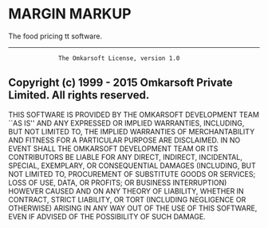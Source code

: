 <h1>MARGIN MARKUP</h1>
The food pricing tt software.

-------------------------------------------------------------------- 
                  The Omkarsoft License, version 1.0
Copyright (c) 1999 - 2015 Omkarsoft Private Limited. All rights reserved.
--------------------------------------------------------------------

THIS SOFTWARE IS PROVIDED BY THE OMKARSOFT DEVELOPMENT TEAM ``AS IS'' AND 
ANY EXPRESSED OR IMPLIED WARRANTIES, INCLUDING, BUT NOT LIMITED TO,
THE IMPLIED WARRANTIES OF MERCHANTABILITY AND FITNESS FOR A 
PARTICULAR PURPOSE ARE DISCLAIMED.  IN NO EVENT SHALL THE OMKARSOFT
DEVELOPMENT TEAM OR ITS CONTRIBUTORS BE LIABLE FOR ANY DIRECT, 
INDIRECT, INCIDENTAL, SPECIAL, EXEMPLARY, OR CONSEQUENTIAL DAMAGES 
(INCLUDING, BUT NOT LIMITED TO, PROCUREMENT OF SUBSTITUTE GOODS OR 
SERVICES; LOSS OF USE, DATA, OR PROFITS; OR BUSINESS INTERRUPTION)
HOWEVER CAUSED AND ON ANY THEORY OF LIABILITY, WHETHER IN CONTRACT,
STRICT LIABILITY, OR TORT (INCLUDING NEGLIGENCE OR OTHERWISE)
ARISING IN ANY WAY OUT OF THE USE OF THIS SOFTWARE, EVEN IF ADVISED
OF THE POSSIBILITY OF SUCH DAMAGE.
